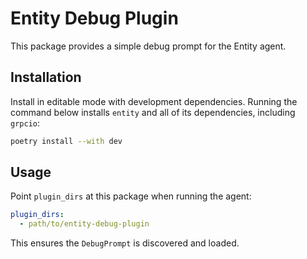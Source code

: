 # Entity Debug Plugin

This package provides a simple debug prompt for the Entity agent.

## Installation

Install in editable mode with development dependencies.
Running the command below installs `entity` and all of its dependencies,
including `grpcio`:

```bash
poetry install --with dev
```

## Usage

Point `plugin_dirs` at this package when running the agent:

```yaml
plugin_dirs:
  - path/to/entity-debug-plugin
```

This ensures the `DebugPrompt` is discovered and loaded.
